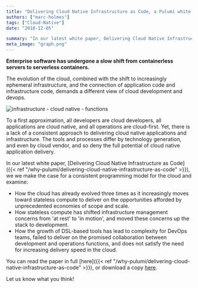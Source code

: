 ```yaml
---
title: "Delivering Cloud Native Infrastructure as Code, a Pulumi white paper"
authors: ["marc-holmes"]
tags: ["Cloud-Native"]
date: "2018-12-05"

summary: "In our latest white paper, Delivering Cloud Native Infrastructure as Code, we we make the case for a consistent programming model for the cloud."
meta_image: "graph.png"
---
```


**Enterprise software has undergone a slow shift from containerless
servers to serverless containers.**

The evolution of the cloud, combined with the shift to increasingly
ephemeral infrastructure, and the connection of application code and
infrastructure code, demands a different view of cloud development and
devops.

![infrastructure - cloud native - functions](./graph.png)

To a first approximation, all developers are cloud developers, all
applications are cloud native, and all operations are cloud-first. Yet,
there is a lack of a consistent approach to delivering cloud native
applications and infrastructure. The tools and processes differ by
technology generation, and even by cloud vendor, and so deny the full
potential of cloud native application delivery.

In our latest white paper,
[Delivering Cloud Native Infrastructure as Code]({{< ref "/why-pulumi/delivering-cloud-native-infrastructure-as-code" >}}),
we we make the case for a consistent programming model for the cloud and examine:

- How the cloud has already evolved three times as it increasingly
  moves toward stateless compute to deliver on the opportunities
  afforded by unprecedented economies of scope and scale.
- How stateless compute has shifted infrastructure management concerns
  from 'at rest' to 'in motion', and moved these concerns up the stack
  to development.
- How the growth of DSL-based tools has lead to complexity for DevOps
  teams, failed to deliver on the promised collaboration between
  development and operations functions, and does not satisfy the need
  for increasing delivery speed in the cloud.

You can read the paper in full [here]({{< ref "/why-pulumi/delivering-cloud-native-infrastructure-as-code" >}}),
or download a copy [here](./Pulumi-Delivering-CNI-as-Code.pdf).

Let us know what you think!

